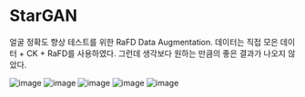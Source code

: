# StarGAN
얼굴 정확도 향상 테스트를 위한 RaFD Data Augmentation.
데이터는 직접 모은 데이터 + CK + RaFD를 사용하였다.
그런데 생각보다 원하는 만큼의 좋은 결과가 나오지 않았다.

![image](https://user-images.githubusercontent.com/14813279/71571971-69ab4000-2b20-11ea-980a-3ff6a35b486c.png)
![image](https://user-images.githubusercontent.com/14813279/71571978-7039b780-2b20-11ea-8a64-63bcb89514ec.png)
![image](https://user-images.githubusercontent.com/14813279/71571983-75970200-2b20-11ea-9ff4-365229a3ab44.png)
![image](https://user-images.githubusercontent.com/14813279/71571991-7c257980-2b20-11ea-966a-8eb363b4faa5.png)
![image](https://user-images.githubusercontent.com/14813279/71572005-847db480-2b20-11ea-9868-5d83aeb3d1f1.png)
